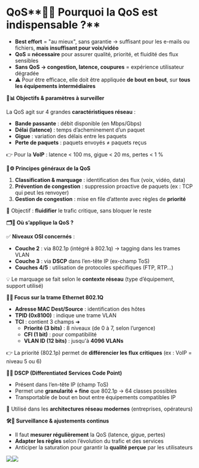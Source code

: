 # QoS**📌🚀 Pourquoi la QoS est indispensable ?**

- **Best effort** = "au mieux", sans garantie → suffisant pour les e-mails ou fichiers, **mais insuffisant pour voix/vidéo**
- **QoS = nécessaire** pour assurer qualité, priorité, et fluidité des flux sensibles
- **Sans QoS → congestion, latence, coupures** = expérience utilisateur dégradée
- ⚠️ Pour être efficace, elle doit être appliquée **de bout en bout**, sur **tous les équipements intermédiaires**



**🎯📊 Objectifs & paramètres à surveiller**

La QoS agit sur 4 grandes **caractéristiques réseau** :

- **Bande passante** : débit disponible (en Mbps/Gbps)
- **Délai (latence)** : temps d’acheminement d’un paquet
- **Gigue** : variation des délais entre les paquets
- **Perte de paquets** : paquets envoyés ≠ paquets reçus

👉 Pour la **VoIP** : latence < 100 ms, gigue < 20 ms, pertes < 1 %



**🧱⚙️ Principes généraux de la QoS**

1.  **Classification & marquage** : identification des flux (voix, vidéo, data)
2.  **Prévention de congestion** : suppression proactive de paquets (ex : TCP qui peut les renvoyer)
3.  **Gestion de congestion** : mise en file d’attente avec règles de **priorité**

🎯 Objectif : **fluidifier** le trafic critique, sans bloquer le reste



**🗂️📶 Où s’applique la QoS ?**

✅ **Niveaux OSI concernés** :

- **Couche 2** : via 802.1p (intégré à 802.1q) → tagging dans les trames VLAN
- **Couche 3** : via **DSCP** dans l’en-tête IP (ex-champ ToS)
- **Couches 4/5** : utilisation de protocoles spécifiques (FTP, RTP…)

💡 Le marquage se fait selon le **contexte réseau** (type d’équipement, support utilisé)



**🧬📡 Focus sur la trame Ethernet 802.1Q**

- **Adresse MAC Dest/Source** : identification des hôtes
- **TPID (0x8100)** : indique une trame VLAN
- **TCI** : contient 3 champs ➜
  - **Priorité (3 bits)** : 8 niveaux (de 0 à 7, selon l’urgence)
  - **CFI (1 bit)** : pour compatibilité
  - **VLAN ID (12 bits)** : jusqu'à **4096 VLANs**

👉 La priorité (802.1p) permet de **différencier les flux critiques** (ex : VoIP = niveau 5 ou 6)

**🧠📌 DSCP (Differentiated Services Code Point)**

- Présent dans l’en-tête IP (champ ToS)
- Permet une **granularité + fine** que 802.1p → 64 classes possibles
- Transportable de bout en bout entre équipements compatibles IP

🎯 Utilisé dans les **architectures réseau modernes** (entreprises, opérateurs)



**🛠️📏 Surveillance & ajustements continus**

- Il faut **mesurer régulièrement** la QoS (latence, gigue, pertes)
- **Adapter les règles** selon l’évolution du trafic et des services
- Anticiper la saturation pour garantir la **qualité perçue** par les utilisateurs

![](../../media/Cours-Infrastructures-réseaux-QoS-image1.png)![](../../media/Cours-Infrastructures-réseaux-QoS-image2.png)


